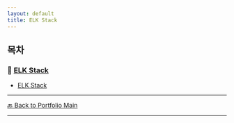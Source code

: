 ```yaml
---
layout: default
title: ELK Stack
---
```


## 목차

### 🔗 [ELK Stack](/study/monitoring-and-logging/)

- [ELK Stack](/study/monitoring-and-logging/elk-stack)

---
[🔙 Back to Portfolio Main](../index.md)

---
